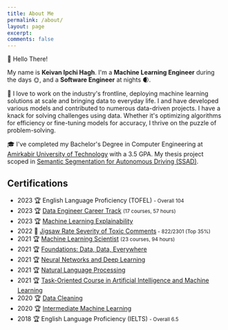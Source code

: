 ```yaml
---
title: About Me
permalink: /about/
layout: page
excerpt: 
comments: false
---
```


👋 Hello There!

My name is **Keivan Ipchi Hagh**. I'm a **Machine Learning Engineer** during the days 🌞, and a **Software Engineer** at nights 🌒.

🚀 I love to work on the industry's frontline, deploying machine learning solutions at scale and bringing data to everyday life. I and have developed various models and contributed to numerous data-driven projects.
I have a knack for solving challenges using data. Whether it's optimizing algorithms for efficiency or fine-tuning models for accuracy, I thrive on the puzzle of problem-solving.

🎓 I've completed my Bachelor's Degree in Computer Engineering at [Amirkabir University of Technology](https://aut.ac.ir/index.php?slc_lang=en) with a 3.5 GPA. My thesis project scoped in [Semantic Segmentation for Autonomous Driving (SSAD)](https://github.com/keivanipchihagh/SSAD).

## Certifications
- 2023 🏆 English Language Proficiency (TOFEL) <small>- Overall 104</small>
- 2023 🏆 [Data Engineer Career Track](https://www.datacamp.com/statement-of-accomplishment/track/d17dbb7ea577fa52a7e61693e12d2d5db0b77869) <small>(17 courses, 57 hours)</small>
- 2023 🏆 [Machine Learning Explainability](https://www.kaggle.com/learn/certification/keivanipchihagh/machine-learning-explainability)
- 2022 🏅 [Jigsaw Rate Severity of Toxic Comments](https://www.kaggle.com/competitions/jigsaw-toxic-severity-rating)<small> - 822/2301 (Top 35%)</small>
- 2021 🏆 [Machine Learning Scientist](https://www.datacamp.com/completed/statement-of-accomplishment/track/cc867e0cd3ec049600a6f159c837bdc915e9bb01) <small>(23 courses, 94 hours)</small>
- 2021 🏆 [Foundations: Data, Data, Everywhere](https://www.coursera.org/account/accomplishments/verify/CC3PEPRUG27Z)
- 2021 🏆 [Neural Networks and Deep Learning](https://www.coursera.org/account/accomplishments/verify/PP3QGRYAAB5Y)
- 2021 🏆 [Natural Language Processing](https://www.kaggle.com/learn/certification/keivanipchihagh/natural-language-processing)
- 2021 🏆 [Task-Oriented Course in Artificial Intelligence and Machine Learning](https://quera.org/certificate/tZPJGF3i/)
- 2020 🏆 [Data Cleaning](https://www.kaggle.com/learn/certification/keivanipchihagh/data-cleaning)
- 2020 🏆 [Intermediate Machine Learning](https://www.kaggle.com/learn/certification/keivanipchihagh/intermediate-machine-learning)
- 2018 🏆 English Language Proficiency (IELTS) <small>- Overall 6.5</small>
